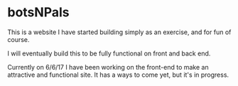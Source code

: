 # botsNPals
This is a website I have started building simply as an exercise, and for fun of course.

I will eventually build this to be fully functional on front and back end.

Currently on 6/6/17 I have been working on the front-end to make an attractive and functional site. It has a ways to come yet, but it's in progress.